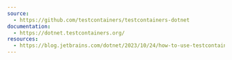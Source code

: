 ```yaml
---
source:
  - https://github.com/testcontainers/testcontainers-dotnet
documentation:
  - https://dotnet.testcontainers.org/
resources:
  - https://blog.jetbrains.com/dotnet/2023/10/24/how-to-use-testcontainers-with-dotnet-unit-tests/
---
```

